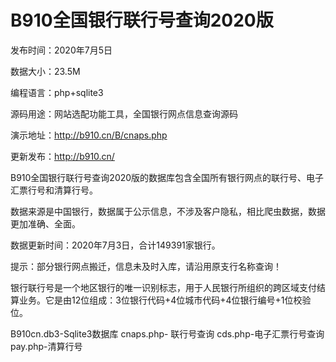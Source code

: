 # B910全国银行联行号查询2020版

发布时间：2020年7月5日

数据大小：23.5M

编程语言：php+sqlite3

源码用途：网站选配功能工具，全国银行网点信息查询源码

演示地址：http://b910.cn/B/cnaps.php

更新发布：http://b910.cn/


B910全国银行联行号查询2020版的数据库包含全国所有银行网点的联行号、电子汇票行号和清算行号。

数据来源是中国银行，数据属于公示信息，不涉及客户隐私，相比爬虫数据，数据更加准确、全面。

数据更新时间：2020年7月3日，合计149391家银行。

提示：部分银行网点搬迁，信息未及时入库，请沿用原支行名称查询！

银行联行号是一个地区银行的唯一识别标志，用于人民银行所组织的跨区域支付结算业务。它是由12位组成：3位银行代码+4位城市代码+4位银行编号+1位校验位。

B910cn.db3-Sqlite3数据库
cnaps.php- 联行号查询
cds.php-电子汇票行号查询
pay.php-清算行号




